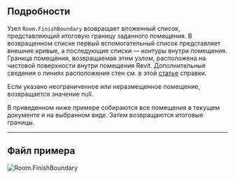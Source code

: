 ## Подробности
Узел `Room.FinishBoundary` возвращает вложенный список, представляющий итоговую границу заданного помещения. В возвращенном списке первый вспомогательный список представляет внешние кривые, а последующие списки — контуры внутри помещения. Граница помещения, возвращаемая этим узлом, расположена на чистовой поверхности внутри помещения Revit. Дополнительные сведения о линиях расположения стен см. в этой [статье](https://help.autodesk.com/view/RVT/2024/RUS/?guid=GUID-0BB62832-36DD-4E06-A9D4-EE98CE0FCF89) справки.

Если указано неограниченное или неразмещенное помещение, возвращается значение null.

В приведенном ниже примере собираются все помещения в текущем документе и на выбранном виде. Затем возвращаются итоговые границы.
___
## Файл примера

![Room.FinishBoundary](./Revit.Elements.Room.FinishBoundary_img.jpg)
